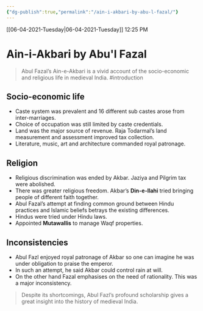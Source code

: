 ```yaml
---
{"dg-publish":true,"permalink":"/ain-i-akbari-by-abu-l-fazal/"}
---
```


[[06-04-2021-Tuesday\|06-04-2021-Tuesday]]  12:25 PM

# Ain-i-Akbari by Abu'l Fazal
>Abul Fazal’s Ain-e-Akbari is a vivid account of the socio-economic and religious life in medieval India. #introduction 
## Socio-economic life
- Caste system was prevalent and 16 different sub castes arose from inter-marriages.
- Choice of occupation was still limited by caste credentials.
- Land was the major source of revenue. Raja Todarmal’s land measurement and assessment improved tax collection.
- Literature, music, art and architecture commanded royal patronage.
## Religion
- Religious discrimination was ended by Akbar. Jaziya and Pilgrim tax were abolished.
- There was greater religious freedom. Akbar’s **Din-e-Ilahi** tried bringing people of different faith together.
- Abul Fazal’s attempt at finding common ground between Hindu practices and Islamic beliefs betrays the existing differences.
- Hindus were tried under Hindu laws.
- Appointed **Mutawallis** to manage Waqf properties.
## Inconsistencies
- Abul Fazl enjoyed royal patronage of Akbar so one can imagine he was under obligation to praise the emperor. 
- In such an attempt, he said Akbar could control rain at will. 
- On the other hand Fazal emphasises on the need of rationality. This was a major inconsistency. 
>Despite its shortcomings, Abul Fazl’s profound scholarship gives a great insight into the history of medieval India.
